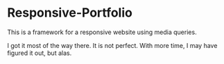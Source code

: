 # Responsive-Portfolio

This is a framework for a responsive website using media queries.

I got it most of the way there. It is not perfect. With more time, I may have figured it out, but alas.